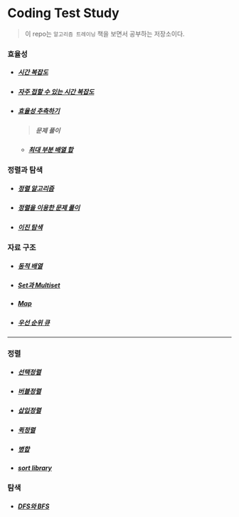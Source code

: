 # Coding Test Study

> 이 repo는 `알고리즘 트레이닝` 책을 보면서 공부하는 저장소이다.

### 효율성

- ##### [시간 복잡도](https://github.com/leehosu/coding-test-cpp/blob/master/ch3/efficiency.md)
- ##### [자주 접할 수 있는 시간 복잡도](https://github.com/leehosu/coding-test-cpp/blob/master/ch3/PopularEfficiency.md)
- ##### [효율성 추측하기](https://github.com/leehosu/coding-test-cpp/blob/master/ch3/GuessEfficiency.md)
  > ##### 문제 풀이
  - ##### [최대 부분 배열 합](https://github.com/leehosu/coding-test-cpp/blob/master/ch3/max_array_sum.md)

### 정렬과 탐색

- ##### [정렬 알고리즘](https://github.com/leehosu/coding-test-cpp/blob/master/ch4/SortAndSerach.md)
- ##### [정렬을 이용한 문제 풀이](https://github.com/leehosu/coding-test-cpp/blob/master/ch4/SolutionUseSort.md)
- ##### [이진 탐색](https://github.com/leehosu/coding-test-cpp/blob/master/ch4/BinarySerach.md)

### 자료 구조

- ##### [동적 배열](https://github.com/leehosu/coding-test-cpp/blob/master/ch5/DataStructer.md)
- ##### [Set과 Multiset](https://github.com/leehosu/coding-test-cpp/blob/master/ch5/SetAndMultiset.md)
- ##### [Map](https://github.com/leehosu/coding-test-cpp/blob/master/ch5/Map.md)
- ##### [우선 순위 큐](https://github.com/leehosu/coding-test-cpp/blob/master/ch5/PriorityQueue.md)

---

### 정렬

- ##### [선택정렬](https://github.com/leehosu/coding-test-cpp/blob/master/sort/selectSort.md)

- ##### [버블정렬](https://github.com/leehosu/coding-test-cpp/blob/master/sort/bubleSort.md)

- ##### [삽입정렬](https://github.com/leehosu/coding-test-cpp/blob/master/sort/insertSort.md)

- ##### [퀵정렬](https://github.com/leehosu/coding-test-cpp/blob/master/sort/quickSort.md)

- ##### [병합](https://github.com/leehosu/coding-test-cpp/blob/master/sort/mergeSort.md)

- ##### [sort library](https://github.com/leehosu/coding-test-cpp/blob/master/sort/sortLibrary.md)

### 탐색

- ##### [DFS와 BFS](https://github.com/leehosu/coding-test-cpp/blob/master/ch5/PriorityQueue.md)

